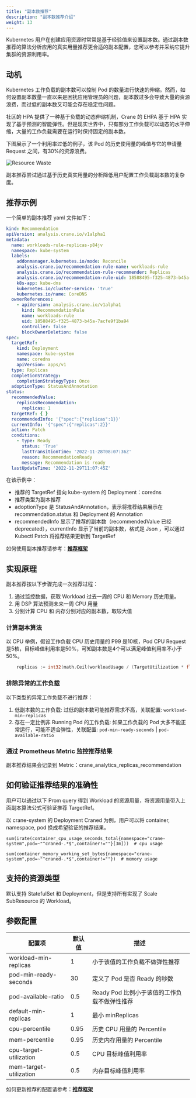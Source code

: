 ```yaml
---
title: "副本数推荐"
description: "副本数推荐介绍"
weight: 13
---
```


Kubernetes 用户在创建应用资源时常常是基于经验值来设置副本数。通过副本数推荐的算法分析应用的真实用量推荐更合适的副本配置，您可以参考并采纳它提升集群的资源利用率。

## 动机

Kubernetes 工作负载的副本数可以控制 Pod 的数量进行快速的伸缩。然而，如何设置副本数量一直以来是困扰应用管理员的问题，副本数过多会导致大量的资源浪费，而过低的副本数又可能会存在稳定性问题。

社区的 HPA 提供了一种基于负载的动态伸缩机制，Crane 的 EHPA 基于 HPA 实现了基于预测的智能弹性。但是现实世界中，只有部分工作负载可以动态的水平伸缩，大量的工作负载需要在运行时保持固定的副本数。

下图展示了一个利用率过低的例子，该 Pod 的历史使用量的峰值与它的申请量 Request 之间，有30%的资源浪费。

![Resource Waste](/images/resource-waste.jpg)

副本推荐尝试通过基于历史真实用量的分析降低用户配置工作负载副本数的复杂度。

## 推荐示例

一个简单的副本推荐 yaml 文件如下：

```yaml
kind: Recommendation
apiVersion: analysis.crane.io/v1alpha1
metadata:
  name: workloads-rule-replicas-p84jv
  namespace: kube-system
  labels:
    addonmanager.kubernetes.io/mode: Reconcile
    analysis.crane.io/recommendation-rule-name: workloads-rule
    analysis.crane.io/recommendation-rule-recommender: Replicas
    analysis.crane.io/recommendation-rule-uid: 18588495-f325-4873-b45a-7acfe9f1ba94
    k8s-app: kube-dns
    kubernetes.io/cluster-service: 'true'
    kubernetes.io/name: CoreDNS
  ownerReferences:
    - apiVersion: analysis.crane.io/v1alpha1
      kind: RecommendationRule
      name: workloads-rule
      uid: 18588495-f325-4873-b45a-7acfe9f1ba94
      controller: false
      blockOwnerDeletion: false
spec:
  targetRef:
    kind: Deployment
    namespace: kube-system
    name: coredns
    apiVersion: apps/v1
  type: Replicas
  completionStrategy:
    completionStrategyType: Once
  adoptionType: StatusAndAnnotation
status:
  recommendedValue:
    replicasRecommendation:
      replicas: 1
  targetRef: { }
  recommendedInfo: '{"spec":{"replicas":1}}'
  currentInfo: '{"spec":{"replicas":2}}'
  action: Patch
  conditions:
    - type: Ready
      status: 'True'
      lastTransitionTime: '2022-11-28T08:07:36Z'
      reason: RecommendationReady
      message: Recommendation is ready
  lastUpdateTime: '2022-11-29T11:07:45Z'
```

在该示例中：

- 推荐的 TargetRef 指向 kube-system 的 Deployment：coredns
- 推荐类型为副本推荐
- adoptionType 是 StatusAndAnnotation，表示将推荐结果展示在 recommendation.status 和 Deployment 的 Annotation
- recommendedInfo 显示了推荐的副本数（recommendedValue 已经 deprecated），currentInfo 显示了当前的副本数，格式是 Json ，可以通过 Kubectl Patch 将推荐结果更新到
  TargetRef

如何使用副本推荐请参考：[**推荐框架**](/zh-cn/docs/tutorials/recommendation/recommendation-framework)

## 实现原理

副本推荐按以下步骤完成一次推荐过程：

1. 通过监控数据，获取 Workload 过去一周的 CPU 和 Memory 历史用量。
2. 用 DSP 算法预测未来一周 CPU 用量
3. 分别计算 CPU 和 内存分别对应的副本数，取较大值

### 计算副本算法

以 CPU 举例，假设工作负载 CPU 历史用量的 P99 是10核，Pod CPU Request 是5核，目标峰值利用率是50%，可知副本数是4个可以满足峰值利用率不小于50%。

```go
    replicas := int32(math.Ceil(workloadUsage / (TargetUtilization * float64(requestTotal) )))
```

### 排除异常的工作负载

以下类型的异常工作负载不进行推荐：

1. 低副本数的工作负载: 过低的副本数可能推荐需求不高，关联配置: `workload-min-replicas`
2. 存在一定比例非 Running Pod 的工作负载: 如果工作负载的 Pod 大多不能正常运行，可能不适合弹性，关联配置: `pod-min-ready-seconds` | `pod-available-ratio`

### 通过 Prometheus Metric 监控推荐结果

副本推荐结果会记录到 Metric：crane_analytics_replicas_recommendation

## 如何验证推荐结果的准确性

用户可以通过以下 Prom query 得到 Workload 的资源用量，将资源用量带入上面副本算法公式可验证推荐 TargetRef。

以 crane-system 的 Deployment Craned 为例，用户可以将 container, namespace, pod 换成希望验证的推荐结果。

```shell
sum(irate(container_cpu_usage_seconds_total{namespace="crane-system",pod=~"^craned-.*$",container!=""}[3m]))  # cpu usage
```

```shell
sum(container_memory_working_set_bytes{namespace="crane-system",pod=~"^craned-.*$",container!=""})  # memory usage
```

## 支持的资源类型

默认支持 StatefulSet 和 Deployment，但是支持所有实现了 Scale SubResource 的 Workload。

## 参数配置

| 配置项                    | 默认值  | 描述                          |
|------------------------|------|-----------------------------|
| workload-min-replicas  | 1    | 小于该值的工作负载不做弹性推荐             |
| pod-min-ready-seconds  | 30   | 定义了 Pod 是否 Ready 的秒数        |
| pod-available-ratio    | 0.5  | Ready Pod 比例小于该值的工作负载不做弹性推荐 |
| default-min-replicas   | 1    | 最小 minReplicas              |
| cpu-percentile         | 0.95 | 历史 CPU 用量的 Percentile       |
| mem-percentile         | 0.95 | 历史内存用量的 Percentile          |
| cpu-target-utilization | 0.5  | CPU 目标峰值利用率                 |
| mem-target-utilization | 0.5  | 内存目标峰值利用率                   |

如何更新推荐的配置请参考：[**推荐框架**](/zh-cn/docs/tutorials/recommendation/recommendation-framework)